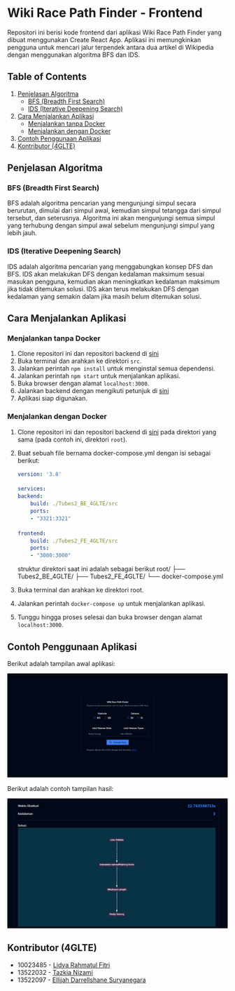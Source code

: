 
# Wiki Race Path Finder - Frontend

Repositori ini berisi kode frontend dari aplikasi Wiki Race Path Finder yang dibuat menggunakan Create React App. Aplikasi ini memungkinkan pengguna untuk mencari jalur terpendek antara dua artikel di Wikipedia dengan menggunakan algoritma BFS dan IDS.

## Table of Contents

1. [Penjelasan Algoritma](#penjelasan-algoritma)
    - [BFS (Breadth First Search)](#bfs-breadth-first-search)
    - [IDS (Iterative Deepening Search)](#ids-iterative-deepening-search)
2. [Cara Menjalankan Aplikasi](#cara-menjalankan-aplikasi)
    - [Menjalankan tanpa Docker](#menjalankan-tanpa-docker)
    - [Menjalankan dengan Docker](#menjalankan-dengan-docker)
3. [Contoh Penggunaan Aplikasi](#contoh-penggunaan-aplikasi)
4. [Kontributor (4GLTE)](#kontributor-4glte)

## Penjelasan Algoritma

### BFS (Breadth First Search)

BFS adalah algoritma pencarian yang mengunjungi simpul secara berurutan, dimulai dari simpul awal, kemudian simpul tetangga dari simpul tersebut, dan seterusnya. Algoritma ini akan mengunjungi semua simpul yang terhubung dengan simpul awal sebelum mengunjungi simpul yang lebih jauh.

### IDS (Iterative Deepening Search)

IDS adalah algoritma pencarian yang menggabungkan konsep DFS dan BFS. IDS akan melakukan DFS dengan kedalaman maksimum sesuai masukan pengguna, kemudian akan meningkatkan kedalaman maksimum jika tidak ditemukan solusi. IDS akan terus melakukan DFS dengan kedalaman yang semakin dalam jika masih belum ditemukan solusi.

## Cara Menjalankan Aplikasi

### Menjalankan tanpa Docker

1. Clone repositori ini dan repositori backend di [sini](https://github.com/TazakiN/Tubes2_BE_4GLTE)
2. Buka terminal dan arahkan ke direktori `src`.
3. Jalankan perintah `npm install` untuk menginstal semua dependensi.
4. Jalankan perintah `npm start` untuk menjalankan aplikasi.
5. Buka browser dengan alamat `localhost:3000`.
6. Jalankan backend dengan mengikuti petunjuk di [sini](https://github.com/TazakiN/Tubes2_BE_4GLTE)
7. Aplikasi siap digunakan.

### Menjalankan dengan Docker

1. Clone repositori ini dan repositori backend di [sini](https://github.com/TazakiN/Tubes2_BE_4GLTE) pada direktori yang sama (pada contoh ini, direktori `root`).
2. Buat sebuah file bernama docker-compose.yml dengan isi sebagai berikut:

    ```yml
    version: '3.8'

    services:
    backend:
        build: ./Tubes2_BE_4GLTE/src
        ports:
        - "3321:3321"

    frontend:
        build: ./Tubes2_FE_4GLTE/src
        ports:
        - "3000:3000"
    ```

    struktur direktori saat ini adalah sebagai berikut
    root/
    ├── Tubes2_BE_4GLTE/
    ├── Tubes2_FE_4GLTE/
    └── docker-compose.yml

3. Buka terminal dan arahkan ke direktori root.
4. Jalankan perintah `docker-compose up` untuk menjalankan aplikasi.
5. Tunggu hingga proses selesai dan buka browser dengan alamat `localhost:3000`.

## Contoh Penggunaan Aplikasi

Berikut adalah tampilan awal aplikasi:

![Tampilan Awal](doc/Tampilan%20awal.png)

Berikut adalah contoh tampilan hasil:

![Tampilan Hasil](doc/Tampilan%20hasil.png)

## Kontributor (4GLTE)

- 10023485 -  [Lidya Rahmatul Fitri](https://github.com/Lidyarf24)
- 13522032 - [Tazkia Nizami](https://github.com/TazakiN)
- 13522097 - [Ellijah Darrellshane Suryanegara](https://github.com/HenryofSkalitz1202)
